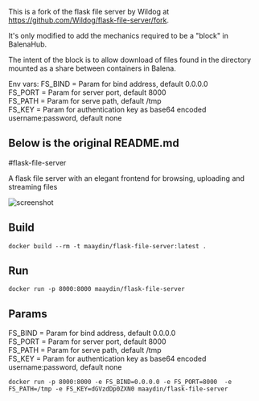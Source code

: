 This is a fork of the flask file server by Wildog at https://github.com/Wildog/flask-file-server/fork.

It's only modified to add the mechanics required to be a "block" in BalenaHub.

The intent of the block is to allow download of files found in the directory mounted as a 
share between containers in Balena.

Env vars:
FS_BIND = Param for bind address, default 0.0.0.0  
FS_PORT = Param for server port, default 8000  
FS_PATH = Param for serve path, default /tmp  
FS_KEY = Param for authentication key as base64 encoded username:password, default none  

Below is the original README.md
------------------------------------------------------------------------------------

#flask-file-server

A flask file server with an elegant frontend for browsing, uploading and streaming files

![screenshot](https://raw.githubusercontent.com/Wildog/flask-file-server/master/screenshot.jpg)

## Build
```docker build --rm -t maaydin/flask-file-server:latest .```

## Run
```docker run -p 8000:8000 maaydin/flask-file-server```

## Params
FS_BIND = Param for bind address, default 0.0.0.0  
FS_PORT = Param for server port, default 8000  
FS_PATH = Param for serve path, default /tmp  
FS_KEY = Param for authentication key as base64 encoded username:password, default none  

```docker run -p 8000:8000 -e FS_BIND=0.0.0.0 -e FS_PORT=8000  -e FS_PATH=/tmp -e FS_KEY=dGVzdDp0ZXN0 maaydin/flask-file-server```

